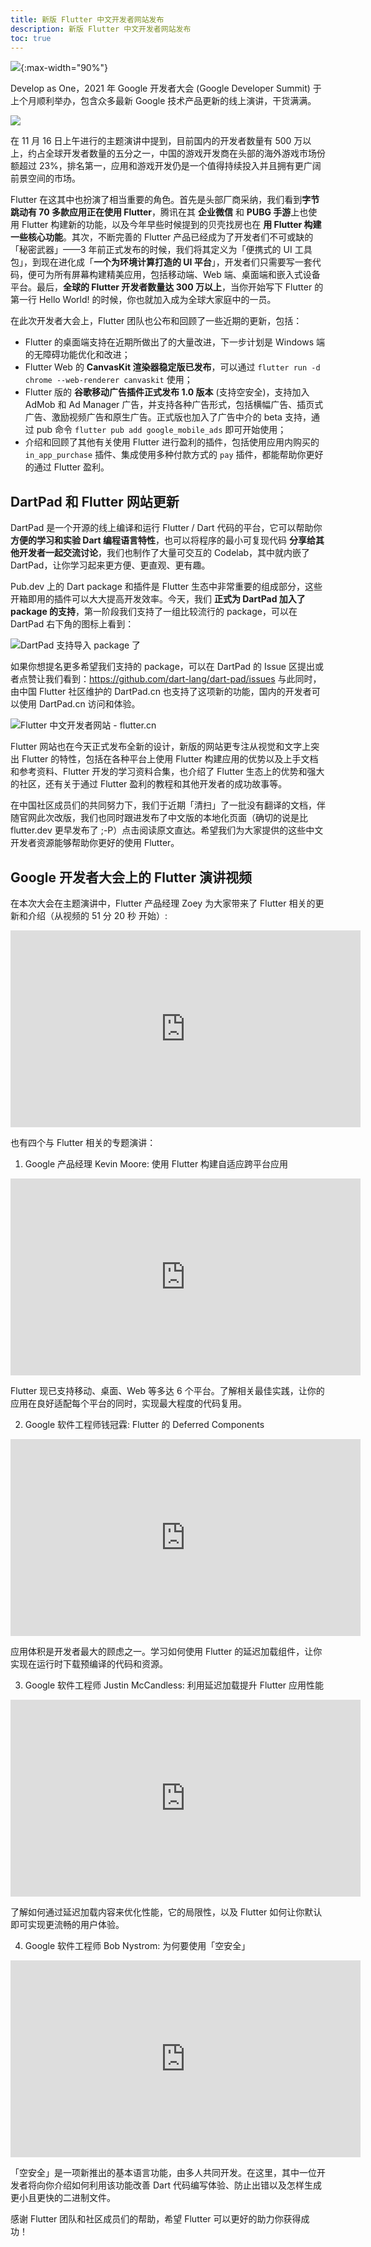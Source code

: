 ```yaml
---
title: 新版 Flutter 中文开发者网站发布
description: 新版 Flutter 中文开发者网站发布
toc: true
---
```


![]({{site.flutter-files-cn}}/posts/images/2021/12/VAmVaC.jpg){:max-width="90%"}

Develop as One，2021 年 Google 开发者大会 (Google Developer Summit) 于上个月顺利举办，包含众多最新 Google 技术产品更新的线上演讲，干货满满。

![]({{site.flutter-files-cn}}/posts/images/2021/12/QIL1S6.jpg)

在 11 月 16 日上午进行的主题演讲中提到，目前国内的开发者数量有 500 万以上，约占全球开发者数量的五分之一，中国的游戏开发商在头部的海外游戏市场份额超过 23%，排名第一，应用和游戏开发仍是一个值得持续投入并且拥有更广阔前景空间的市场。

Flutter 在这其中也扮演了相当重要的角色。首先是头部厂商采纳，我们看到**字节跳动有 70 多款应用正在使用 Flutter**，腾讯在其 **企业微信** 和 **PUBG 手游**上也使用 Flutter 构建新的功能，以及今年早些时候提到的贝壳找房也在 **用 Flutter 构建一些核心功能**。其次，不断完善的 Flutter 产品已经成为了开发者们不可或缺的「秘密武器」——3 年前正式发布的时候，我们将其定义为「便携式的 UI 工具包」，到现在进化成「**一个为环境计算打造的 UI 平台**」，开发者们只需要写一套代码，便可为所有屏幕构建精美应用，包括移动端、Web 端、桌面端和嵌入式设备平台。最后，**全球的 Flutter 开发者数量达 300 万以上**，当你开始写下 Flutter 的第一行 Hello World! 的时候，你也就加入成为全球大家庭中的一员。

在此次开发者大会上，Flutter 团队也公布和回顾了一些近期的更新，包括：

* Flutter 的桌面端支持在近期所做出了的大量改进，下一步计划是 Windows 端的无障碍功能优化和改进；
* Flutter Web 的 **CanvasKit 渲染器稳定版已发布**，可以通过 `flutter run -d chrome --web-renderer canvaskit` 使用；
* Flutter 版的 **谷歌移动广告插件正式发布 1.0 版本** (支持空安全)，支持加入 AdMob 和 Ad Manager 广告，并支持各种广告形式，包括横幅广告、插页式广告、激励视频广告和原生广告。正式版也加入了广告中介的 beta 支持，通过 pub 命令 `flutter pub add google_mobile_ads` 即可开始使用；
* 介绍和回顾了其他有关使用 Flutter 进行盈利的插件，包括使用应用内购买的 `in_app_purchase` 插件、集成使用多种付款方式的 `pay` 插件，都能帮助你更好的通过 Flutter 盈利。

## DartPad 和 Flutter 网站更新

DartPad 是一个开源的线上编译和运行 Flutter / Dart 代码的平台，它可以帮助你 **方便的学习和实验 Dart 编程语言特性**，也可以将程序的最小可复现代码 **分享给其他开发者一起交流讨论**，我们也制作了大量可交互的 Codelab，其中就内嵌了 DartPad，让你学习起来更方便、更直观、更有趣。

Pub.dev 上的 Dart package 和插件是 Flutter 生态中非常重要的组成部分，这些开箱即用的插件可以大大提高开发效率。今天，我们 **正式为 DartPad 加入了 package 的支持**，第一阶段我们支持了一组比较流行的 package，可以在 DartPad 右下角的图标上看到：

![DartPad 支持导入 package 了]({{site.flutter-files-cn}}/posts/images/2021/12/pMrooB.jpg)

如果你想提名更多希望我们支持的 package，可以在 DartPad 的 Issue 区提出或者点赞让我们看到：https://github.com/dart-lang/dart-pad/issues
与此同时，由中国 Flutter 社区维护的 DartPad.cn 也支持了这项新的功能，国内的开发者可以使用 DartPad.cn 访问和体验。

![Flutter 中文开发者网站 - flutter.cn]({{site.flutter-files-cn}}/posts/images/2021/12/VAmVaC.jpg)

Flutter 网站也在今天正式发布全新的设计，新版的网站更专注从视觉和文字上突出 Flutter 的特性，包括在各种平台上使用 Flutter 构建应用的优势以及上手文档和参考资料、Flutter 开发的学习资料合集，也介绍了 Flutter 生态上的优势和强大的社区，还有关于通过 Flutter 盈利的教程和其他开发者的成功故事等。

在中国社区成员们的共同努力下，我们于近期「清扫」了一批没有翻译的文档，伴随官网此次改版，我们也同时跟进发布了中文版的本地化页面（确切的说是比 flutter.dev 更早发布了 ;-P）点击阅读原文直达。希望我们为大家提供的这些中文开发者资源能够帮助你更好的使用 Flutter。

## Google 开发者大会上的 Flutter 演讲视频

在本次大会在主题演讲中，Flutter 产品经理 Zoey 为大家带来了 Flutter 相关的更新和介绍（从视频的 51 分 20 秒 开始）:

<iframe width="560" height="315" frameborder="0" src="https://v.qq.com/txp/iframe/player.html?vid=p0041ce57pe" allowFullScreen="true"></iframe>

也有四个与 Flutter 相关的专题演讲：

1. Google 产品经理 Kevin Moore: 使用 Flutter 构建自适应跨平台应用

<iframe width="560" height="315" frameborder="0" src="https://v.qq.com/txp/iframe/player.html?vid=f0041nmx1l2" allowFullScreen="true"></iframe>

Flutter 现已支持移动、桌面、Web 等多达 6 个平台。了解相关最佳实践，让你的应用在良好适配每个平台的同时，实现最大程度的代码复用。

2. Google 软件工程师钱冠霖: Flutter 的 Deferred Components

<iframe width="560" height="315" frameborder="0" src="https://v.qq.com/txp/iframe/player.html?vid=h0041b043ig" allowFullScreen="true"></iframe>

应用体积是开发者最大的顾虑之一。学习如何使用 Flutter 的延迟加载组件，让你实现在运行时下载预编译的代码和资源。

3. Google 软件工程师 Justin McCandless: 利用延迟加载提升 Flutter 应用性能

<iframe width="560" height="315" frameborder="0" src="https://v.qq.com/txp/iframe/player.html?vid=m0041hexsmo" allowFullScreen="true"></iframe>

了解如何通过延迟加载内容来优化性能，它的局限性，以及 Flutter 如何让你默认即可实现更流畅的用户体验。

4. Google 软件工程师 Bob Nystrom: 为何要使用「空安全」

<iframe width="560" height="315" frameborder="0" src="https://v.qq.com/txp/iframe/player.html?vid=l0041a7jxo6" allowFullScreen="true"></iframe>

「空安全」是一项新推出的基本语言功能，由多人共同开发。在这里，其中一位开发者将向你介绍如何利用该功能改善 Dart 代码编写体验、防止出错以及怎样生成更小且更快的二进制文件。

感谢 Flutter 团队和社区成员们的帮助，希望 Flutter 可以更好的助力你获得成功！
